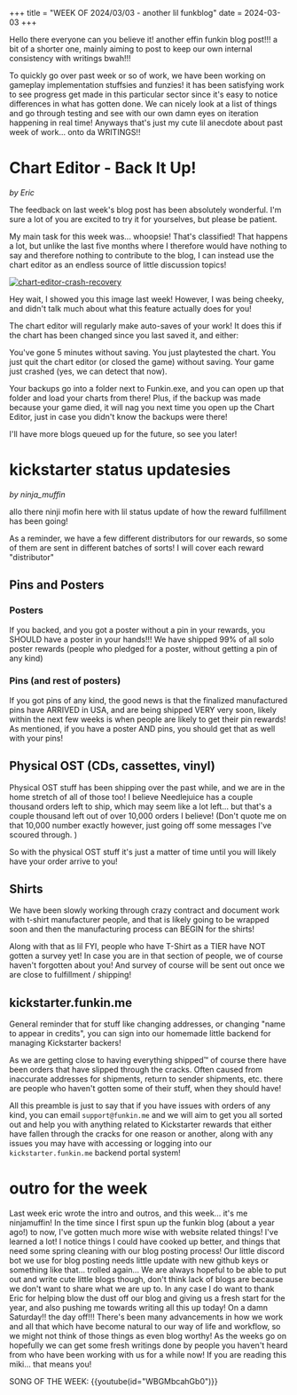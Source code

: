 +++
title = "WEEK OF 2024/03/03 - another lil funkblog"
date = 2024-03-03
+++

Hello there everyone can you believe it! another effin funkin blog post!!! a bit of a shorter one, mainly aiming to post to keep our own internal consistency with writings bwah!!!

To quickly go over past week or so of work, we have been working on gameplay implementation stuffsies and funzies! it has been satisfying work to see progress get made in this particular sector since it's easy to notice differences in what has gotten done. We can nicely look at a list of things and go through testing and see with our own damn eyes on iteration happening in real time! Anyways that's just my cute lil anecdote about past week of work... onto da WRITINGS!!


<!-- more -->
# Chart Editor - Back It Up!
*by Eric* 

The feedback on last week's blog post has been absolutely wonderful. I'm sure a lot of you are excited to try it for yourselves, but please be patient.

My main task for this week was... whoopsie! That's classified! That happens a lot, but unlike the last five months where I therefore would have nothing to say and therefore nothing to contribute to the blog, I can instead use the chart editor as an endless source of little discussion topics!

[![chart-editor-crash-recovery](https://github.com/FunkinCrew/blog-queue/assets/22229331/0dd87f84-63c1-433a-9387-0ed61ea53ce0)](https://youtu.be/kU0SmxKucCw)

Hey wait, I showed you this image last week! However, I was being cheeky, and didn't talk much about what this feature actually does for you!

The chart editor will regularly make auto-saves of your work! It does this if the chart has been changed since you last saved it, and either:

You've gone 5 minutes without saving.
You just playtested the chart.
You just quit the chart editor (or closed the game) without saving.
Your game just crashed (yes, we can detect that now).

Your backups go into a folder next to Funkin.exe, and you can open up that folder and load your charts from there! Plus, if the backup was made because your game died, it will nag you next time you open up the Chart Editor, just in case you didn't know the backups were there!

I'll have more blogs queued up for the future, so see you later!
    
# kickstarter status updatesies
*by ninja_muffin* 

allo there ninji mofin here with lil status update of how the reward fulfillment has been going!

As a reminder, we have a few different distributors for our rewards, so some of them are sent in different batches of sorts! I will cover each reward "distributor"

## Pins and Posters 
### Posters
If you backed, and you got a poster without a pin in your rewards, you SHOULD have a poster in your hands!!! We have shipped 99% of all solo poster rewards (people who pledged for a poster, without getting a pin of any kind)

### Pins (and rest of posters)
If you got pins of any kind, the good news is that the finalized manufactured pins have ARRIVED in USA, and are being shipped VERY very soon, likely within the next few weeks is when people are likely to get their pin rewards! As mentioned, if you have a poster AND pins, you should get that as well with your pins!

## Physical OST (CDs, cassettes, vinyl) 
Physical OST stuff has been shipping over the past while, and we are in the home stretch of all of those too! I believe Needlejuice has a couple thousand orders left to ship, which may seem like a lot left... but that's a couple thousand left out of over 10,000 orders I believe! (Don't quote me on that 10,000 number exactly however, just going off some messages I've scoured through. )

So with the physical OST stuff it's just a matter of time until you will likely have your order arrive to you!

## Shirts
We have been slowly working through crazy contract and document work with t-shirt manufacturer people, and that is likely going to be wrapped soon and then the manufacturing process can BEGIN for the shirts! 

Along with that as lil FYI, people who have T-Shirt as a TIER have NOT gotten a survey yet! In case you are in that section of people, we of course haven't forgotten about you! And survey of course will be sent out once we are close to fulfillment / shipping!

## kickstarter.funkin.me
General reminder that for stuff like changing addresses, or changing "name to appear in credits", you can sign into our homemade little backend for managing Kickstarter backers!


As we are getting close to having everything shipped:tm: of course there have been orders that have slipped through the cracks. Often caused from inaccurate addresses for shipments, return to sender shipments, etc. there are people who haven't gotten some of their stuff, when they should have! 

All this preamble is just to say that if you have issues with orders of any kind, you can email `support@funkin.me` and we will aim to get you all sorted out and help you with anything related to Kickstarter rewards that either have fallen through the cracks for one reason or another, along with any issues you may have with accessing or logging into our `kickstarter.funkin.me` backend portal system!

# outro for the week

Last week eric wrote the intro and outros, and this week... it's me ninjamuffin! In the time since I first spun up the funkin blog (about a year ago!) to now, I've gotten much more wise with website related things! I've learned a lot! I notice things I could have cooked up better, and things that need some spring cleaning with our blog posting process! Our little discord bot we use for blog posting needs little update with new github keys or something like that... trolled again... We are always hopeful to be able to put out and write cute little blogs though, don't think lack of blogs are because we don't want to share what we are up to. In any case I do want to thank Eric for helping blow the dust off our blog and giving us a fresh start for the year, and also pushing me towards writing all this up today! On a damn Saturday!! the day off!!! There's been many advancements in how we work and all that which have become natural to our way of life and workflow, so we might not think of those things as even blog worthy! As the weeks go on hopefully we can get some fresh writings done by people you haven't heard from who have been working with us for a while now! If you are reading this miki... that means you!

SONG OF THE WEEK: {{youtube(id="WBGMbcahGb0")}}
